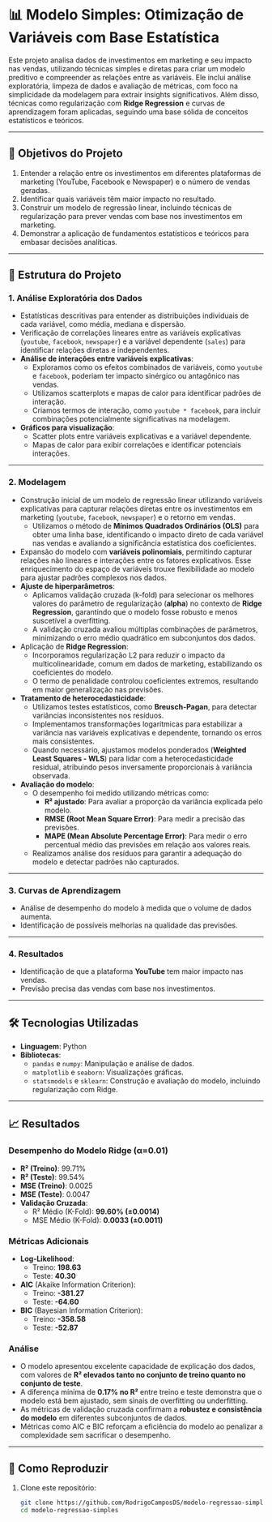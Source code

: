 # 📊 Modelo Simples: Otimização de Variáveis com Base Estatística

Este projeto analisa dados de investimentos em marketing e seu impacto nas vendas, utilizando técnicas simples e diretas para criar um modelo preditivo e compreender as relações entre as variáveis. Ele inclui análise exploratória, limpeza de dados e avaliação de métricas, com foco na simplicidade da modelagem para extrair insights significativos. Além disso, técnicas como regularização com **Ridge Regression** e curvas de aprendizagem foram aplicadas, seguindo uma base sólida de conceitos estatísticos e teóricos.

---

## 📌 Objetivos do Projeto
1. Entender a relação entre os investimentos em diferentes plataformas de marketing (YouTube, Facebook e Newspaper) e o número de vendas geradas.
2. Identificar quais variáveis têm maior impacto no resultado.
3. Construir um modelo de regressão linear, incluindo técnicas de regularização para prever vendas com base nos investimentos em marketing.
4. Demonstrar a aplicação de fundamentos estatísticos e teóricos para embasar decisões analíticas.

---

## 📂 Estrutura do Projeto

### **1. Análise Exploratória dos Dados**
- Estatísticas descritivas para entender as distribuições individuais de cada variável, como média, mediana e dispersão.
- Verificação de correlações lineares entre as variáveis explicativas (`youtube`, `facebook`, `newspaper`) e a variável dependente (`sales`) para identificar relações diretas e independentes.
- **Análise de interações entre variáveis explicativas**:
  - Exploramos como os efeitos combinados de variáveis, como `youtube` e `facebook`, poderiam ter impacto sinérgico ou antagônico nas vendas.
  - Utilizamos scatterplots e mapas de calor para identificar padrões de interação.
  - Criamos termos de interação, como `youtube * facebook`, para incluir combinações potencialmente significativas na modelagem.
- **Gráficos para visualização**:
  - Scatter plots entre variáveis explicativas e a variável dependente.
  - Mapas de calor para exibir correlações e identificar potenciais interações.

---

### **2. Modelagem**
- Construção inicial de um modelo de regressão linear utilizando variáveis explicativas para capturar relações diretas entre os investimentos em marketing (`youtube`, `facebook`, `newspaper`) e o retorno em vendas.
  - Utilizamos o método de **Mínimos Quadrados Ordinários (OLS)** para obter uma linha base, identificando o impacto direto de cada variável nas vendas e avaliando a significância estatística dos coeficientes.
- Expansão do modelo com **variáveis polinomiais**, permitindo capturar relações não lineares e interações entre os fatores explicativos. Esse enriquecimento do espaço de variáveis trouxe flexibilidade ao modelo para ajustar padrões complexos nos dados.
- **Ajuste de hiperparâmetros**:
  - Aplicamos validação cruzada (k-fold) para selecionar os melhores valores do parâmetro de regularização (**alpha**) no contexto de **Ridge Regression**, garantindo que o modelo fosse robusto e menos suscetível a overfitting.
  - A validação cruzada avaliou múltiplas combinações de parâmetros, minimizando o erro médio quadrático em subconjuntos dos dados.
- Aplicação de **Ridge Regression**:
  - Incorporamos regularização L2 para reduzir o impacto da multicolinearidade, comum em dados de marketing, estabilizando os coeficientes do modelo.
  - O termo de penalidade controlou coeficientes extremos, resultando em maior generalização nas previsões.
- **Tratamento de heterocedasticidade**:
  - Utilizamos testes estatísticos, como **Breusch-Pagan**, para detectar variâncias inconsistentes nos resíduos.
  - Implementamos transformações logarítmicas para estabilizar a variância nas variáveis explicativas e dependente, tornando os erros mais consistentes.
  - Quando necessário, ajustamos modelos ponderados (**Weighted Least Squares - WLS**) para lidar com a heterocedasticidade residual, atribuindo pesos inversamente proporcionais à variância observada.
- **Avaliação do modelo**:
  - O desempenho foi medido utilizando métricas como:
    - **R² ajustado**: Para avaliar a proporção da variância explicada pelo modelo.
    - **RMSE (Root Mean Square Error)**: Para medir a precisão das previsões.
    - **MAPE (Mean Absolute Percentage Error)**: Para medir o erro percentual médio das previsões em relação aos valores reais.
  - Realizamos análise dos resíduos para garantir a adequação do modelo e detectar padrões não capturados.

---

### **3. Curvas de Aprendizagem**
- Análise de desempenho do modelo à medida que o volume de dados aumenta.
- Identificação de possíveis melhorias na qualidade das previsões.

---

### **4. Resultados**
- Identificação de que a plataforma **YouTube** tem maior impacto nas vendas.
- Previsão precisa das vendas com base nos investimentos.

---

## 🛠️ Tecnologias Utilizadas
- **Linguagem**: Python
- **Bibliotecas**:
  - `pandas` e `numpy`: Manipulação e análise de dados.
  - `matplotlib` e `seaborn`: Visualizações gráficas.
  - `statsmodels` e `sklearn`: Construção e avaliação do modelo, incluindo regularização com Ridge.

---

## 📈 Resultados
### Desempenho do Modelo Ridge (α=0.01)

- **R² (Treino)**: 99.71%
- **R² (Teste)**: 99.54%
- **MSE (Treino)**: 0.0025
- **MSE (Teste)**: 0.0047
- **Validação Cruzada**:
  - R² Médio (K-Fold): **99.60% (±0.0014)**
  - MSE Médio (K-Fold): **0.0033 (±0.0011)**

### Métricas Adicionais
- **Log-Likelihood**:
  - Treino: **198.63**
  - Teste: **40.30**
- **AIC** (Akaike Information Criterion):
  - Treino: **-381.27**
  - Teste: **-64.60**
- **BIC** (Bayesian Information Criterion):
  - Treino: **-358.58**
  - Teste: **-52.87**

### Análise
- O modelo apresentou excelente capacidade de explicação dos dados, com valores de **R² elevados tanto no conjunto de treino quanto no conjunto de teste**.
- A diferença mínima de **0.17% no R²** entre treino e teste demonstra que o modelo está bem ajustado, sem sinais de overfitting ou underfitting.
- As métricas de validação cruzada confirmam a **robustez e consistência do modelo** em diferentes subconjuntos de dados.
- Métricas como AIC e BIC reforçam a eficiência do modelo ao penalizar a complexidade sem sacrificar o desempenho.


---

## 📝 Como Reproduzir
1. Clone este repositório:
   ```bash
   git clone https://github.com/RodrigoCamposDS/modelo-regressao-simples.git
   cd modelo-regressao-simples



